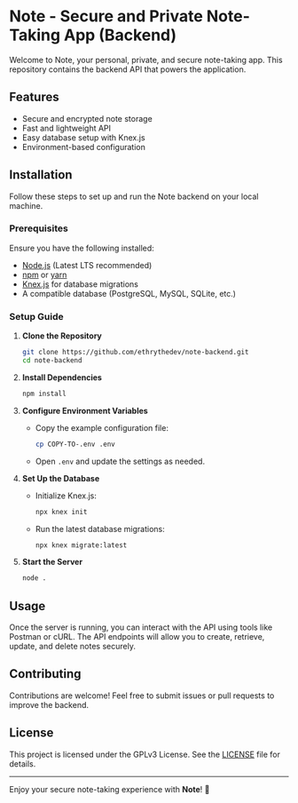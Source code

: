 # Note - Secure and Private Note-Taking App (Backend)

Welcome to Note, your personal, private, and secure note-taking app. This repository contains the backend API that powers the application.

## Features
- Secure and encrypted note storage
- Fast and lightweight API
- Easy database setup with Knex.js
- Environment-based configuration

## Installation
Follow these steps to set up and run the Note backend on your local machine.

### Prerequisites
Ensure you have the following installed:
- [Node.js](https://nodejs.org/) (Latest LTS recommended)
- [npm](https://www.npmjs.com/) or [yarn](https://yarnpkg.com/)
- [Knex.js](https://knexjs.org/) for database migrations
- A compatible database (PostgreSQL, MySQL, SQLite, etc.)

### Setup Guide
1. **Clone the Repository**
   ```sh
   git clone https://github.com/ethrythedev/note-backend.git
   cd note-backend
   ```

2. **Install Dependencies**
   ```sh
   npm install
   ```

3. **Configure Environment Variables**
   - Copy the example configuration file:
     ```sh
     cp COPY-TO-.env .env
     ```
   - Open `.env` and update the settings as needed.

4. **Set Up the Database**
   - Initialize Knex.js:
     ```sh
     npx knex init
     ```
   - Run the latest database migrations:
     ```sh
     npx knex migrate:latest
     ```

5. **Start the Server**
   ```sh
   node .
   ```

## Usage
Once the server is running, you can interact with the API using tools like Postman or cURL. The API endpoints will allow you to create, retrieve, update, and delete notes securely.

## Contributing
Contributions are welcome! Feel free to submit issues or pull requests to improve the backend.

## License
This project is licensed under the GPLv3 License. See the [LICENSE](LICENSE) file for details.

---

Enjoy your secure note-taking experience with **Note**! 🚀

